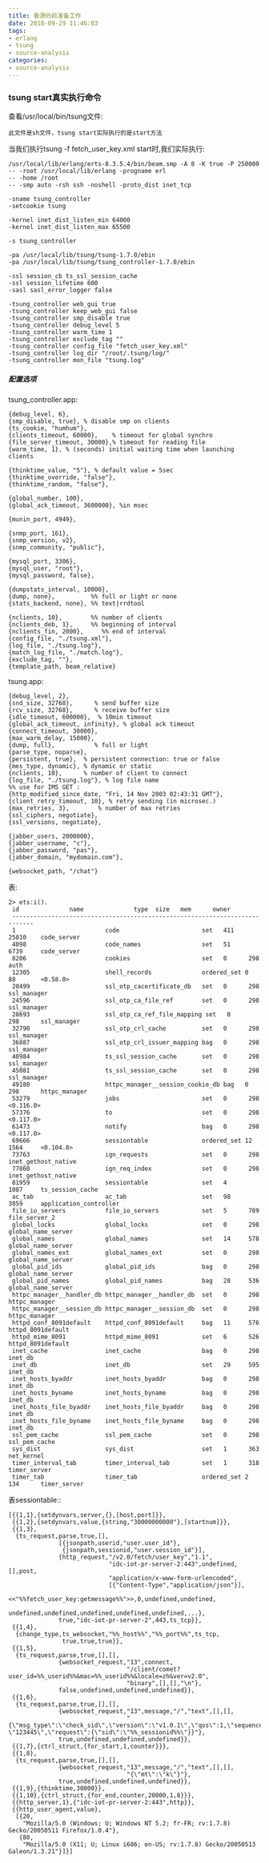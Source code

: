 ```yaml
---
title: 看源码前准备工作
date: 2018-09-29 11:46:03
tags:
- erlang
- tsung
- source-analysis
categories:
- source-analysis
---
```


### tsung start真实执行命令

查看/usr/local/bin/tsung文件:

    此文件是sh文件，tsung start实际执行的是start方法

当我们执行tsung -f fetch_user_key.xml start时,我们实际执行:

    /usr/local/lib/erlang/erts-8.3.5.4/bin/beam.smp -A 8 -K true -P 250000 
    -- -root /usr/local/lib/erlang -progname erl 
    -- -home /root 
    -- -smp auto -rsh ssh -noshell -proto_dist inet_tcp 

    -sname tsung_controller 
    -setcookie tsung 

    -kernel inet_dist_listen_min 64000 
    -kernel inet_dist_listen_max 65500 

    -s tsung_controller

    -pa /usr/local/lib/tsung/tsung-1.7.0/ebin 
    -pa /usr/local/lib/tsung/tsung_controller-1.7.0/ebin 

    -ssl session_cb ts_ssl_session_cache 
    -ssl session_lifetime 600 
    -sasl sasl_error_logger false 

    -tsung_controller web_gui true 
    -tsung_controller keep_web_gui false 
    -tsung_controller smp_disable true 
    -tsung_controller debug_level 5 
    -tsung_controller warm_time 1 
    -tsung_controller exclude_tag "" 
    -tsung_controller config_file "fetch_user_key.xml" 
    -tsung_controller log_dir "/root/.tsung/log/" 
    -tsung_controller mon_file "tsung.log"

<!--more-->

##### 配置选项

tsung_controller.app:

    {debug_level, 6},
    {smp_disable, true}, % disable smp on clients
    {ts_cookie, "humhum"},
    {clients_timeout, 60000},    % timeout for global synchro
    {file_server_timeout, 30000},% timeout for reading file
    {warm_time, 1}, % (seconds) initial waiting time when launching clients

    {thinktime_value, "5"}, % default value = 5sec
    {thinktime_override, "false"},
    {thinktime_random, "false"},

    {global_number, 100},
    {global_ack_timeout, 3600000}, %in msec

    {munin_port, 4949},

    {snmp_port, 161},
    {snmp_version, v2},
    {snmp_community, "public"},

    {mysql_port, 3306},
    {mysql_user, "root"},
    {mysql_password, false},

    {dumpstats_interval, 10000},
    {dump, none},          %% full or light or none
    {stats_backend, none}, %% text|rrdtool

    {nclients, 10},        %% number of clients
    {nclients_deb, 1},     %% beginning of interval
    {nclients_fin, 2000},     %% end of interval
    {config_file, "./tsung.xml"},
    {log_file, "./tsung.log"},
    {match_log_file, "./match.log"},
    {exclude_tag, ""},
    {template_path, beam_relative}

tsung.app:

    {debug_level, 2},
    {snd_size, 32768},      % send buffer size
    {rcv_size, 32768},      % receive buffer size
    {idle_timeout, 600000},  % 10min timeout
    {global_ack_timeout, infinity}, % global ack timeout
    {connect_timeout, 30000},
    {max_warm_delay, 15000},
    {dump, full},           % full or light
    {parse_type, noparse},
    {persistent, true},  % persistent connection: true or false
    {mes_type, dynamic}, % dynamic or static
    {nclients, 10},      % number of client to connect
    {log_file, "./tsung.log"}, % log file name
    %% use for IMS GET :
    {http_modified_since_date, "Fri, 14 Nov 2003 02:43:31 GMT"},
    {client_retry_timeout, 10}, % retry sending (in microsec.)
    {max_retries, 3},        % number of max retries
    {ssl_ciphers, negotiate},
    {ssl_versions, negotiate},

    {jabber_users, 2000000},
    {jabber_username, "c"},
    {jabber_password, "pas"},
    {jabber_domain, "mydomain.com"},

    {websocket_path, "/chat"}

表:

    2> ets:i().
     id              name              type  size   mem      owner
     ----------------------------------------------------------------------------
     1                         code                       set   411    25810    code_server
     4098                      code_names                 set   51     6739     code_server
     8206                      cookies                    set   0      298      auth
     12305                     shell_records              ordered_set 0      88       <0.58.0>
     20499                     ssl_otp_cacertificate_db   set   0      298      ssl_manager
     24596                     ssl_otp_ca_file_ref        set   0      298      ssl_manager
     28693                     ssl_otp_ca_ref_file_mapping set   0      298      ssl_manager
     32790                     ssl_otp_crl_cache          set   0      298      ssl_manager
     36887                     ssl_otp_crl_issuer_mapping bag   0      298      ssl_manager
     40984                     ts_ssl_session_cache       set   0      298      ssl_manager
     45081                     ts_ssl_session_cache       set   0      298      ssl_manager
     49180                     httpc_manager__session_cookie_db bag   0      298      httpc_manager
     53279                     jobs                       set   0      298      <0.116.0>
     57376                     to                         set   0      298      <0.117.0>
     61473                     notify                     bag   0      298      <0.117.0>
     69666                     sessiontable               ordered_set 12     1564     <0.104.0>
     73763                     ign_requests               set   0      298      inet_gethost_native
     77860                     ign_req_index              set   0      298      inet_gethost_native
     81959                     sessiontable               set   4      1087     ts_session_cache
     ac_tab                    ac_tab                     set   98     3859     application_controller
     file_io_servers           file_io_servers            set   5      789      file_server_2
     global_locks              global_locks               set   0      298      global_name_server
     global_names              global_names               set   14     578      global_name_server
     global_names_ext          global_names_ext           set   0      298      global_name_server
     global_pid_ids            global_pid_ids             bag   0      298      global_name_server
     global_pid_names          global_pid_names           bag   28     536      global_name_server
     httpc_manager__handler_db httpc_manager__handler_db  set   0      298      httpc_manager
     httpc_manager__session_db httpc_manager__session_db  set   0      298      httpc_manager
     httpd_conf_8091default    httpd_conf_8091default     bag   11     576      httpd_8091default
     httpd_mime_8091           httpd_mime_8091            set   6      526      httpd_8091default
     inet_cache                inet_cache                 bag   0      298      inet_db
     inet_db                   inet_db                    set   29     595      inet_db
     inet_hosts_byaddr         inet_hosts_byaddr          bag   0      298      inet_db
     inet_hosts_byname         inet_hosts_byname          bag   0      298      inet_db
     inet_hosts_file_byaddr    inet_hosts_file_byaddr     bag   0      298      inet_db
     inet_hosts_file_byname    inet_hosts_file_byname     bag   0      298      inet_db
     ssl_pem_cache             ssl_pem_cache              set   0      298      ssl_pem_cache
     sys_dist                  sys_dist                   set   1      363      net_kernel
     timer_interval_tab        timer_interval_tab         set   1      318      timer_server
     timer_tab                 timer_tab                  ordered_set 2      134      timer_server

表sessiontable::

    [{{1,1},{setdynvars,server,{},[host,port]}},
     {{1,2},{setdynvars,value,{string,"30000000000"},[startnum]}},
     {{1,3},
      {ts_request,parse,true,[],
                  [{jsonpath,userid,"user.user_id"},
                   {jsonpath,sessionid,"user.session_id"}],
                  {http_request,"/v2.0/fetch/user_key","1.1",
                                "idc-iot-pr-server-2:443",undefined,[],post,
                                "application/x-www-form-urlencoded",
                                [{"Content-Type","application/json"}],
                                <<"%%fetch_user_key:getmessage%%">>,0,undefined,undefined,
                                undefined,undefined,undefined,undefined,undefined,...},
                  true,"idc-iot-pr-server-2",443,ts_tcp}},
     {{1,4},
      {change_type,ts_websocket,"%%_host%%","%%_port%%",ts_tcp,
                   true,true,true}},
     {{1,5},
      {ts_request,parse,true,[],[],
                  {websocket_request,"13",connect,
                                     "/client/comet?user_id=%%_userid%%&mac=%%_userid%%&locale=zh&ver=v2.0",
                                     "binary",[],[],"\n"},
                  false,undefined,undefined,undefined}},
     {{1,6},
      {ts_request,parse,true,[],[],
                  {websocket_request,"13",message,"/","text",[],[],
                                     "{\"msg_type\":\"check_sid\",\"version\":\"v1.0.1\",\"qos\":1,\"sequence_id\": \"123445\",\"request\":{\"sid\":\"%%_sessionid%%\"}}"},
                  true,undefined,undefined,undefined}},
     {{1,7},{ctrl_struct,{for_start,1,counter}}},
     {{1,8},
      {ts_request,parse,true,[],[],
                  {websocket_request,"13",message,"/","text",[],[],
                                     "{\"mt\":\"k\"}"},
                  true,undefined,undefined,undefined}},
     {{1,9},{thinktime,30000}},
     {{1,10},{ctrl_struct,{for_end,counter,20000,1,8}}},
     {{http_server,1},{"idc-iot-pr-server-2:443",http}},
     {{http_user_agent,value},
      [{20,
        "Mozilla/5.0 (Windows; U; Windows NT 5.2; fr-FR; rv:1.7.8) Gecko/20050511 Firefox/1.0.4"},
       {80,
        "Mozilla/5.0 (X11; U; Linux i686; en-US; rv:1.7.8) Gecko/20050513 Galeon/1.3.21"}]}]




